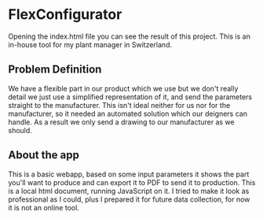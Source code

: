 # FlexConfigurator

Opening the index.html file you can see the result of this project. This is an in-house tool for my plant manager in Switzerland.

## Problem Definition
We have a flexible part in our product which we use but we don't really detail we just use a simplified representation of it, and send the parameters straight to the manufacturer.
This isn't ideal neither for us nor for the manufacturer, so it needed an automated solution which our deigners can handle. As a result we only send a
drawing to our manufacturer as we should.

## About the app
This is a basic webapp, based on some input parameters it shows the part you'll want to produce and can export it to PDF to send it to production. This is a local html document, 
running JavaScript on it. I tried to make it look as professional as I could, plus I prepared it for future data collection, for now it is not an online tool.
